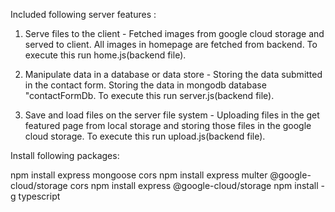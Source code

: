 Included following server features :

1. Serve files to the client - Fetched images from google cloud storage and served to client. All images in homepage are fetched from backend. To execute this run home.js(backend file).

2. Manipulate data in a database or data store - Storing the data submitted in the contact form. Storing the data in mongodb database "contactFormDb. To execute this run server.js(backend file).

3. Save and load files on the server file system - Uploading files in the get featured page from local storage and storing those files in the google cloud storage. To execute this run upload.js(backend file).

Install following packages:

npm install express mongoose cors
npm install express multer @google-cloud/storage cors
npm install express @google-cloud/storage
npm install -g typescript

